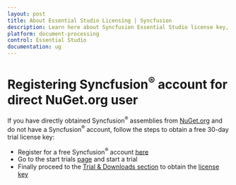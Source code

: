 ```yaml
---
layout: post
title: About Essential Studio Licensing | Syncfusion
description: Learn here about Syncfusion Essential Studio license key, how to generate the license key, how to register the license key, and more details.
platform: document-processing
control: Essential Studio
documentation: ug
---
```


# Registering Syncfusion<sup>&reg;</sup> account for direct NuGet.org user

If you have directly obtained Syncfusion<sup>&reg;</sup> assemblies from [NuGet.org](http://nuget.org/) and do not have a Syncfusion<sup>&reg;</sup> account, follow the steps to obtain a free 30-day trial license key:

* Register for a free Syncfusion<sup>&reg;</sup> account [here](https://www.syncfusion.com/account/register)
* Go to the start trials [page](https://syncfusion.com/account/manage-trials/start-trials) and start a trial
* Finally proceed to the [Trial & Downloads section](https://www.syncfusion.com/account/manage-trials/downloads) to obtain the [license key](https://help.syncfusion.com/document-processing/licensing/how-to-generate)

